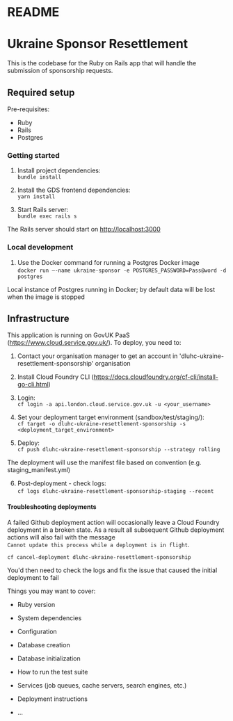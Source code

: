 # README

# Ukraine Sponsor Resettlement

This is the codebase for the Ruby on Rails app that will handle the submission of sponsorship requests.

## Required setup

Pre-requisites:

- Ruby
- Rails
- Postgres

### Getting started

1. Install project dependencies:\
`bundle install`

2. Install the GDS frontend dependencies:\
`yarn install`

3. Start Rails server:\
`bundle exec rails s`

The Rails server should start on <http://localhost:3000>

### Local development

1. Use the Docker command for running a Postgres Docker image\
`docker run —-name ukraine-sponsor -e POSTGRES_PASSWORD=Pass@word -d postgres`

Local instance of Postgres running in Docker; by default data will be lost when the image is stopped

## Infrastructure

This application is running on GovUK PaaS (https://www.cloud.service.gov.uk/). To deploy, you need to:

1. Contact your organisation manager to get an account in 'dluhc-ukraine-resettlement-sponsorship' organisation

2. Install Cloud Foundry CLI (https://docs.cloudfoundry.org/cf-cli/install-go-cli.html)

3. Login:\
`cf login -a api.london.cloud.service.gov.uk -u <your_username>`

4. Set your deployment target environment (sandbox/test/staging/):\
`cf target -o dluhc-ukraine-resettlement-sponsorship -s <deployment_target_environment>`

5. Deploy:\
`cf push dluhc-ukraine-resettlement-sponsorship --strategy rolling`

The deployment will use the manifest file based on convention (e.g. staging_manifest.yml)

6. Post-deployment - check logs:\
`cf logs dluhc-ukraine-resettlement-sponsorship-staging --recent`

#### Troubleshooting deployments

A failed Github deployment action will occasionally leave a Cloud Foundry 
deployment in a broken state. As a result all subsequent Github deployment 
actions will also fail with the message\
`Cannot update this process while a deployment is in flight`.

`
cf cancel-deployment dluhc-ukraine-resettlement-sponsorship
`

You'd then need to check the logs and fix the issue that caused the initial deployment to fail



Things you may want to cover:

* Ruby version

* System dependencies

* Configuration

* Database creation

* Database initialization

* How to run the test suite

* Services (job queues, cache servers, search engines, etc.)

* Deployment instructions

* ...
